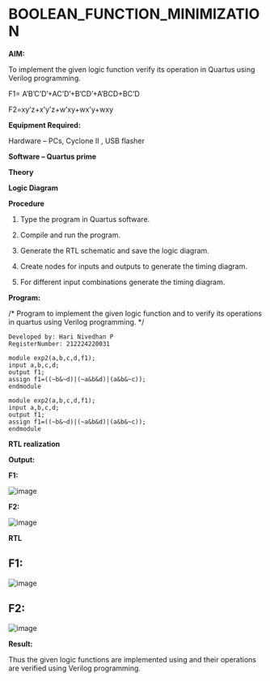 # BOOLEAN_FUNCTION_MINIMIZATION

**AIM:**

To implement the given logic function verify its operation in Quartus using Verilog programming.

F1= A’B’C’D’+AC’D’+B’CD’+A’BCD+BC’D 

F2=xy’z+x’y’z+w’xy+wx’y+wxy

**Equipment Required:**

Hardware – PCs, Cyclone II , USB flasher

**Software – Quartus prime**

**Theory**

**Logic Diagram**

**Procedure**

1.	Type the program in Quartus software.

2.	Compile and run the program.

3.	Generate the RTL schematic and save the logic diagram.

4.	Create nodes for inputs and outputs to generate the timing diagram.

5.	For different input combinations generate the timing diagram.

**Program:**

/* Program to implement the given logic function and to verify its operations in quartus using Verilog programming. */

```
Developed by: Hari Nivedhan P
RegisterNumber: 212224220031
```

```
module exp2(a,b,c,d,f1);
input a,b,c,d;
output f1;
assign f1=((~b&~d)|(~a&b&d)|(a&b&~c));
endmodule
```

```
module exp2(a,b,c,d,f1);
input a,b,c,d;
output f1;
assign f1=((~b&~d)|(~a&b&d)|(a&b&~c));
endmodule
```

**RTL realization**

**Output:**

**F1:**

![image](https://github.com/user-attachments/assets/71ff85ce-ff6a-41a4-adef-bbb6b1e79866)

**F2:**

![image](https://github.com/user-attachments/assets/84586a4d-c200-496c-aad2-f995733454b0)

**RTL**

## F1:
![image](https://github.com/user-attachments/assets/4b4a4e99-f254-475d-8d54-9f3f6f19e596)

## F2:

![image](https://github.com/user-attachments/assets/fbf04df4-2f92-4ed0-973e-9da1079b4f51)

**Result:**

Thus the given logic functions are implemented using and their operations are verified using Verilog programming.

